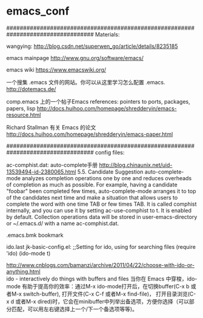 # emacs_conf
##################################################################################
Materials:

wangying:
http://blog.csdn.net/superwen_go/article/details/8235185

emacs mainpage
http://www.gnu.org/software/emacs/

emacs wiki
https://www.emacswiki.org/

一个搜集 .emacs 文件的网站。你可以从这里学习怎么配置 .emacs.
http://dotemacs.de/

comp.emacs 上的一个帖子Emacs references: pointers to ports, packages, papers, lisp
http://docs.huihoo.com/homepage/shredderyin/emacs-resource.html

Richard Stallman 有关 Emacs 的论文
http://docs.huihoo.com/homepage/shredderyin/emacs-paper.html


##################################################################################
config files:

ac-comphist.dat:
auto-complete手册 
http://blog.chinaunix.net/uid-13539494-id-2380065.html
5.5. Candidate Suggestion
auto-complete-mode analyzes completion operations one by one and reduces overheads of completion as much as possible.
For example, having a candidate "foobar" been completed few times, auto-complete-mode arranges it to top of the candidates next time and make a situation
that allows users to complete the word with one time TAB or few times TAB. It is called comphist internally, 
and you can use it by setting ac-use-comphist to t. It is enabled by default. 
Collection operations data will be stored in user-emacs-directory or ~/.emacs.d/ with a name ac-comphist.dat.

.emacs.bmk
bookmark


ido.last
jk-basic-config.el:
;;Setting for ido, using for searching files
(require 'ido)
(ido-mode t)

http://www.cnblogs.com/bamanzi/archive/2011/04/22/choose-with-ido-or-anything.html	
ido - interactively do things with buffers and files
当你在 Emacs 中穿梭，ido-mode 有助于提高你的效率：通过M-x ido-mode打开后，在切换buffer(C-x b 或者M-x switch-buffer), 打开文件(C-x C-f 或者M-x find-file)，
打开目录浏览(C-x d 或者M-x dired)时，它会在minibuffer中列举出备选项，方便你选择（可以部分匹配，可以用左右键选择上一个/下一个备选项等等)。


